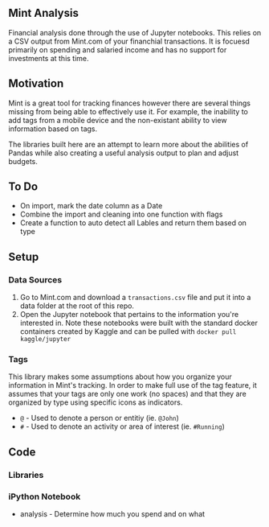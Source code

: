 ## Mint Analysis 
Financial analysis done through the use of Jupyter notebooks. This relies on
a CSV output from Mint.com of your financhial transactions. It is focuesd
primarily on spending and salaried income and has no support for investments
at this time. 

## Motivation
Mint is a great tool for tracking finances however there are several things 
missing from being able to effectively use it. For example, the inability
to add tags from a mobile device and the non-existant ability to view 
information based on tags. 

The libraries built here are an attempt to learn more about the abilities of
Pandas while also creating a useful analysis output to plan and adjust
budgets.

## To Do
- On import, mark the date column as a Date
- Combine the import and cleaning into one function with flags
- Create a function to auto detect all Lables and return them based on type


## Setup

### Data Sources
1. Go to Mint.com and download a `transactions.csv` file and put it into a 
data folder at the root of this repo. 
2. Open the Jupyter notebook that pertains to the information you're
interested in. Note these notebooks were built with the standard docker
containers created by Kaggle and can be pulled with `docker pull
kaggle/jupyter`

### Tags
This library makes some assumptions about how you organize your information in 
Mint's tracking. In order to make full use of the tag feature, it assumes
that your tags are only one work (no spaces) and that they are organized
by type using specific icons as indicators. 

* `@` - Used to denote a person or entitiy (ie. `@John`)
* `#` - Used to denote an activity or area of interest (ie. `#Running`)

## Code

### Libraries


### iPython Notebook
- analysis - Determine how much you spend and on what


